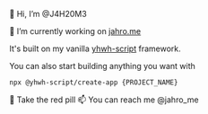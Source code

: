 👋 Hi, I’m @J4H20M3

🌱 I’m currently working on [jahro.me](http://jahro.me)

It's built on my vanilla [yhwh-script](https://github.com/yhwh-script/) framework.

You can also start building anything you want with 

```npx @yhwh-script/create-app {PROJECT_NAME}```

💞️ Take the red pill
📫 You can reach me @jahro_me


<!---
J4H20M3/J4H20M3 is a ✨ special ✨ repository because its `README.md` (this file) appears on your GitHub profile.
You can click the Preview link to take a look at your changes.
--->
